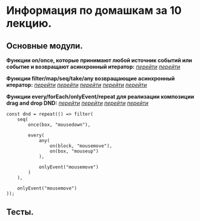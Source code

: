# Информация по домашкам за 10 лекцию.

## Основные модули.

**Функции on/once, которые принимают любой источник событий или событие и возвращают асинхронный итератор:** [_перейти_](./task1/on.ts) [_перейти_](./task1/once.ts)

**Функции filter/map/seq/take/any возвращающие асинхронный итератор:** [_перейти_](./task2/any.ts) [_перейти_](./task2/filter.ts) [_перейти_](./task2/map.ts) [_перейти_](./task2/seq.ts) [_перейти_](./task2/take.ts)

**Функции every/forEach/onlyEvent/repeat для реализации композиции drag and drop DND:** [_перейти_](./task3/every.ts) [_перейти_](./task3/for-each-async.ts) [_перейти_](./task3/only-event.ts) [_перейти_](./task3/repeat.ts)

```
const dnd = repeat(() => filter(
	seq(
		once(box, "mousedown"),

		every(
			any(
				on(block, "mousemove"),
				on(box, "mouseup")
			),

			onlyEvent("mousemove")
		)
	),

	onlyEvent("mousemove")
));
```

## Тесты.
